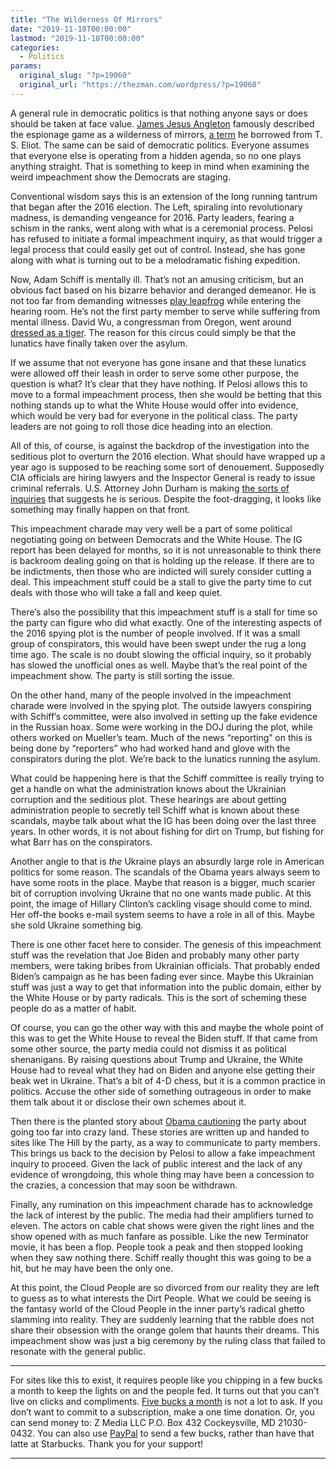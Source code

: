 ```yaml
---
title: "The Wilderness Of Mirrors"
date: "2019-11-18T00:00:00"
lastmod: "2019-11-18T00:00:00"
categories:
  - Politics
params:
  original_slug: "?p=19060"
  original_url: "https://thezman.com/wordpress/?p=19060"
---
```


A general rule in democratic politics is that nothing anyone says or
does should be taken at face value.
<a href="https://en.wikipedia.org/wiki/James_Jesus_Angleton"
rel="noopener noreferrer" target="_blank">James Jesus Angleton</a>
famously described the espionage game as a wilderness of mirrors,
<a href="https://en.wikipedia.org/wiki/Gerontion"
rel="noopener noreferrer" target="_blank">a term</a> he borrowed from T.
S. Eliot. The same can be said of democratic politics. Everyone assumes
that everyone else is operating from a hidden agenda, so no one plays
anything straight. That is something to keep in mind when examining the
weird impeachment show the Democrats are staging.

Conventional wisdom says this is an extension of the long running
tantrum that began after the 2016 election. The Left, spiraling into
revolutionary madness, is demanding vengeance for 2016. Party leaders,
fearing a schism in the ranks, went along with what is a ceremonial
process. Pelosi has refused to initiate a formal impeachment inquiry, as
that would trigger a legal process that could easily get out of control.
Instead, she has gone along with what is turning out to be a
melodramatic fishing expedition.

Now, Adam Schiff is mentally ill. That’s not an amusing criticism, but
an obvious fact based on his bizarre behavior and deranged demeanor. He
is not too far from demanding witnesses <a
href="https://www.reddit.com/r/HistoryAnecdotes/comments/8rl3gx/king_christian_vii_of_denmark_has_a_peculiar/"
rel="noopener noreferrer" target="_blank">play leapfrog</a> while
entering the hearing room. He’s not the first party member to serve
while suffering from mental illness. David Wu, a congressman from
Oregon, went around <a
href="https://theweek.com/articles/487014/oregon-democrat-david-wus-bizarre-tigersuit-photo"
rel="noopener noreferrer" target="_blank">dressed as a tiger</a>. The
reason for this circus could simply be that the lunatics have finally
taken over the asylum.

If we assume that not everyone has gone insane and that these lunatics
were allowed off their leash in order to serve some other purpose, the
question is what? It’s clear that they have nothing. If Pelosi allows
this to move to a formal impeachment process, then she would be betting
that this nothing stands up to what the White House would offer into
evidence, which would be very bad for everyone in the political class.
The party leaders are not going to roll those dice heading into an
election.

All of this, of course, is against the backdrop of the investigation
into the seditious plot to overturn the 2016 election. What should have
wrapped up a year ago is supposed to be reaching some sort of
denouement. Supposedly CIA officials are hiring lawyers and the
Inspector General is ready to issue criminal referrals. U.S. Attorney
John Durham is making <a
href="https://www.washingtonexaminer.com/news/john-durham-interviewed-australian-diplomat-whose-tip-prompted-trump-russia-investigation"
rel="noopener noreferrer" target="_blank">the sorts of inquiries</a>
that suggests he is serious. Despite the foot-dragging, it looks like
something may finally happen on that front.

This impeachment charade may very well be a part of some political
negotiating going on between Democrats and the White House. The IG
report has been delayed for months, so it is not unreasonable to think
there is backroom dealing going on that is holding up the release. If
there are to be indictments, then those who are indicted will surely
consider cutting a deal. This impeachment stuff could be a stall to give
the party time to cut deals with those who will take a fall and keep
quiet.

There’s also the possibility that this impeachment stuff is a stall for
time so the party can figure who did what exactly. One of the
interesting aspects of the 2016 spying plot is the number of people
involved. If it was a small group of conspirators, this would have been
swept under the rug a long time ago. The scale is no doubt slowing the
official inquiry, so it probably has slowed the unofficial ones as well.
Maybe that’s the real point of the impeachment show. The party is still
sorting the issue.

On the other hand, many of the people involved in the impeachment
charade were involved in the spying plot. The outside lawyers conspiring
with Schiff’s committee, were also involved in setting up the fake
evidence in the Russian hoax. Some were working in the DOJ during the
plot, while others worked on Mueller’s team. Much of the news
“reporting” on this is being done by “reporters” who had worked hand and
glove with the conspirators during the plot. We’re back to the lunatics
running the asylum.

What could be happening here is that the Schiff committee is really
trying to get a handle on what the administration knows about the
Ukrainian corruption and the seditious plot. These hearings are about
getting administration people to secretly tell Schiff what is known
about these scandals, maybe talk about what the IG has been doing over
the last three years. In other words, it is not about fishing for dirt
on Trump, but fishing for what Barr has on the conspirators.

Another angle to that is *the* Ukraine plays an absurdly large role in
American politics for some reason. The scandals of the Obama years
always seem to have some roots in the place. Maybe that reason is a
bigger, much scarier bit of corruption involving Ukraine that no one
wants made public. At this point, the image of Hillary Clinton’s
cackling visage should come to mind. Her off-the books e-mail system
seems to have a role in all of this. Maybe she sold Ukraine something
big.

There is one other facet here to consider. The genesis of this
impeachment stuff was the revelation that Joe Biden and probably many
other party members, were taking bribes from Ukrainian officials. That
probably ended Biden’s campaign as he has been fading ever since. Maybe
this Ukrainian stuff was just a way to get that information into the
public domain, either by the White House or by party radicals. This is
the sort of scheming these people do as a matter of habit.

Of course, you can go the other way with this and maybe the whole point
of this was to get the White House to reveal the Biden stuff. If that
came from some other source, the party media could not dismiss it as
political shenanigans. By raising questions about Trump and Ukraine, the
White House had to reveal what they had on Biden and anyone else getting
their beak wet in Ukraine. That’s a bit of 4-D chess, but it is a common
practice in politics. Accuse the other side of something outrageous in
order to make them talk about it or disclose their own schemes about it.

Then there is the planted story about <a
href="https://thehill.com/homenews/campaign/470757-obama-cautions-2020-hopefuls-against-going-too-far-left"
rel="noopener noreferrer" target="_blank">Obama cautioning</a> the party
about going too far into crazy land. These stories are written up and
handed to sites like The Hill by the party, as a way to communicate to
party members. This brings us back to the decision by Pelosi to allow a
fake impeachment inquiry to proceed. Given the lack of public interest
and the lack of any evidence of wrongdoing, this whole thing may have
been a concession to the crazies, a concession that may soon be
withdrawn.

Finally, any rumination on this impeachment charade has to acknowledge
the lack of interest by the public. The media had their amplifiers
turned to eleven. The actors on cable chat shows were given the right
lines and the show opened with as much fanfare as possible. Like the new
Terminator movie, it has been a flop. People took a peak and then
stopped looking when they saw nothing there. Schiff really thought this
was going to be a hit, but he may have been the only one.

At this point, the Cloud People are so divorced from our reality they
are left to guess as to what interests the Dirt People. What we could be
seeing is the fantasy world of the Cloud People in the inner party’s
radical ghetto slamming into reality. They are suddenly learning that
the rabble does not share their obsession with the orange golem that
haunts their dreams. This impeachment show was just a big ceremony by
the ruling class that failed to resonate with the general public.

------------------------------------------------------------------------

For sites like this to exist, it requires people like you chipping in a
few bucks a month to keep the lights on and the people fed. It turns out
that you can’t live on clicks and compliments.
<a href="https://www.subscribestar.com/the-z-blog"
rel="noopener noreferrer" target="_blank">Five bucks a month</a> is not
a lot to ask. If you don’t want to commit to a subscription, make a one
time donation. Or, you can send money to: Z Media LLC P.O. Box 432
Cockeysville, MD 21030-0432. You can also use <a
href="https://www.paypal.com/cgi-bin/webscr?cmd=_s-xclick&amp;hosted_button_id=UDAS2Q8JYA6CN&amp;source=url"
rel="noopener noreferrer" target="_blank">PayPal</a> to send a few
bucks, rather than have that latte at Starbucks. Thank you for your
support!

------------------------------------------------------------------------
